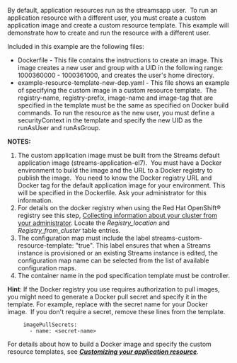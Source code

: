 By default, application resources run as the streamsapp user.  To run an application resource with a different user, you must create a custom application image and create a custom resource template. This example will demonstrate how to create and run the resource with a different user.

Included in this example are the following files:
* Dockerfile - This file contains the instructions to create an image. This image creates a new user and group with a UID in the following range:  1000360000 - 1000361000, and creates the user's home directory.
* example-resource-template-new-dep.yaml - This file shows an example of specifying the custom image in a custom resource template.  The registry-name, registry-prefix, image-name and image-tag that are specified in the template must be the same as specified on Docker build commands. To run the resource as the new user, you must define a securityContext in the template and specify the new UID as the runAsUser and runAsGroup.  

**NOTES:** 
1. The custom application image must be built from the Streams default application image (streams-application-el7).  You must have a Docker environment to build the image and the URL to a Docker registry to publish the image.  You need to know the Docker registry URL and Docker tag for the default application image for your environment. This will be specified in the Dockerfile. Ask your administrator for this information.
2. For details on the docker registry when using the Red Hat OpenShift® registry see this step, [Collecting information about your cluster from your administrator](https://www.ibm.com/support/producthub/icpdata/docs/content/SSQNUZ_current/cpd/install/svc-install-prep.html?view=kc$svc-install-prep__collect-info). Locate the _Registry_location_ and _Registry_from_cluster_ table entries.
3. The configuration map must include the label streams-custom-resource-template: "true". This label ensures that when a Streams instance is provisioned or an existing Streams instance is edited, the configuration map name can be selected from the list of available configuration maps.
4. The container name in the pod specification template must be controller.

**Hint**: If the Docker registry you use requires authorization to pull images, you might need to generate a Docker pull secret and specify it in the template. For example, replace <secret-name> with the secret name for your Docker image.  If you don't require a secret, remove these lines from the template.
  ```
     imagePullSecrets:
       - name: <secret-name>     
  ``` 

For details about how to build a Docker image and specify the custom resource templates, see [**_Customizing your application resource_**](https://www.ibm.com/support/producthub/icpdata/docs/content/SSQNUZ_current/svc-streams/admin-app.html).
